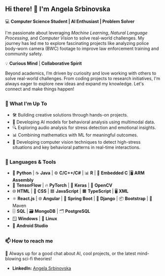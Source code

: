 ## Hi there! 👋 I'm Angela Srbinovska

💻 **Computer Science Student | AI Enthusiast | Problem Solver**  

I'm passionate about leveraging *Machine Learning*, *Natural Language Processing*, and *Computer Vision* to solve real-world challenges. My journey has led me to explore fascinating projects like analyzing police body-worn camera (BWC) footage to improve law enforcement training and community safety.

💡 **Curious Mind** | **Collaborative Spirit**

Beyond academics, I’m driven by curiosity and love working with others to solve real-world challenges. From coding projects to research initiatives, I'm always eager to explore new ideas and expand my knowledge. Let's connect and make things happen!

##

### 🌟 What I'm Up To
- 🛠️ Building creative solutions through hands-on projects.
- 🧠 Developing AI models for behavioral analysis using multimodal data.
- 🔍 Exploring audio analysis for stress detection and emotional insights.
- 📊 Combining mathematics with ML for meaningful outcomes.
- 🔎 Developing computer vision techniques to detect high-stress situations and key behavioral patterns in real-time interactions.

##

### 🎯 Languages & Tools
- 🐍 **Python** | ☕ **Java** | ⚙️ **C/C++/C#** | 📊 **R** | 🔬 **Embedded C** |🖥️ **ARM Assembly**
- 🤖 **TensorFlow** | 🔥 **PyTorch** | 🧠 **Keras** | 📸 **OpenCV**
- 🌐 **HTML** | 🎨 **CSS** | 🟦 **JavaScript** | 🟧 **TypeScript** | 🖥️ **XML**
- ⚛️ **React.js** | 🌐 **Angular** | 🌿 **Spring Boot** | 🐍 **Django** | 📦 **Bootstrap** | 🧩 Maven
- 🗄️ **SQL** | 🗃️ **MongoDB** | 🗂️ **PostgreSQL**
- 🪟 **Windows** | 🐧 **Linux**
- 🤖 **Android Studio**

##

### 📫 How to reach me
💬 Always up for a good chat about AI, cool projects, or the latest mind-blowing sci-fi theories!
- **LinkedIn:** [Angela Srbinovska](https://www.linkedin.com/in/angela-srbinovska-8a565b249/)
